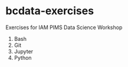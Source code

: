 # bcdata-exercises
Exercises for IAM PIMS Data Science Workshop

1. Bash
2. Git
3. Jupyter
4. Python